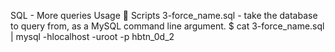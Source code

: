SQL - More queries
Usage 🐬
Scripts 3-force_name.sql - take the database to query from, as a MySQL command line argument.
$ cat 3-force_name.sql | mysql -hlocalhost -uroot -p hbtn_0d_2

